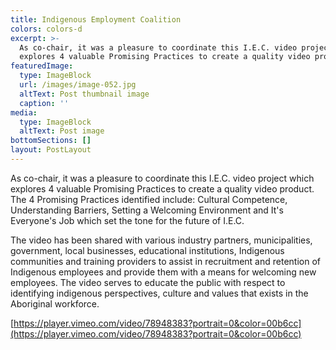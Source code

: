 ```yaml
---
title: Indigenous Employment Coalition
colors: colors-d
excerpt: >-
  As co-chair, it was a pleasure to coordinate this I.E.C. video project which
  explores 4 valuable Promising Practices to create a quality video product.
featuredImage:
  type: ImageBlock
  url: /images/image-052.jpg
  altText: Post thumbnail image
  caption: ''
media:
  type: ImageBlock
  altText: Post image
bottomSections: []
layout: PostLayout
---
```

As co-chair, it was a pleasure to coordinate this I.E.C. video project which explores 4 valuable Promising Practices to create a quality video product. The 4 Promising Practices identified include: Cultural Competence, Understanding Barriers, Setting a Welcoming Environment and It's Everyone's Job which set the tone for the future of I.E.C.

The video has been shared with various industry partners, municipalities, government, local businesses, educational institutions, Indigenous communities and training providers to assist in recruitment and retention of Indigenous employees and provide them with a means for welcoming new employees. The video serves to educate the public with respect to identifying indigenous perspectives, culture and values that exists in the Aboriginal workforce.

[https://player.vimeo.com/video/78948383?portrait=0&color=00b6cc](https://player.vimeo.com/video/78948383?portrait=0&color=00b6cc)
